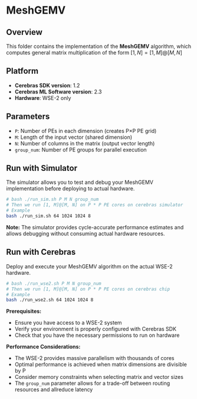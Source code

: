 # MeshGEMV

## Overview

This folder contains the implementation of the **MeshGEMV** algorithm, which computes general matrix multiplication of the form $[1,N]=[1,M]@[M,N]$

## Platform

- **Cerebras SDK version**: 1.2
- **Cerebras ML Software version**: 2.3
- **Hardware**: WSE-2 only

## Parameters

- `P`: Number of PEs in each dimension (creates P×P PE grid)
- `M`: Length of the input vector (shared dimension)
- `N`: Number of columns in the matrix (output vector length)
- `group_num`: Number of PE groups for parallel execution

## Run with Simulator

The simulator allows you to test and debug your MeshGEMV implementation before deploying to actual hardware.

```bash
# bash ./run_sim.sh P M N group_num
# Then we run [1, M]@[M, N] on P * P PE cores on cerebras simulator
# Example
bash ./run_sim.sh 64 1024 1024 8
```
**Note:** The simulator provides cycle-accurate performance estimates and allows debugging without consuming actual hardware resources.

## Run with Cerebras

Deploy and execute your MeshGEMV algorithm on the actual WSE-2 hardware.

```bash
# bash ./run_wse2.sh P M N group_num
# Then we run [1, M]@[M, N] on P * P PE cores on cerebras chip
# Example
bash ./run_wse2.sh 64 1024 1024 8
```

**Prerequisites:**
- Ensure you have access to a WSE-2 system
- Verify your environment is properly configured with Cerebras SDK
- Check that you have the necessary permissions to run on hardware

**Performance Considerations:**
- The WSE-2 provides massive parallelism with thousands of cores
- Optimal performance is achieved when matrix dimensions are divisible by P
- Consider memory constraints when selecting matrix and vector sizes
- The `group_num` parameter allows for a trade-off between routing resources and allreduce latency